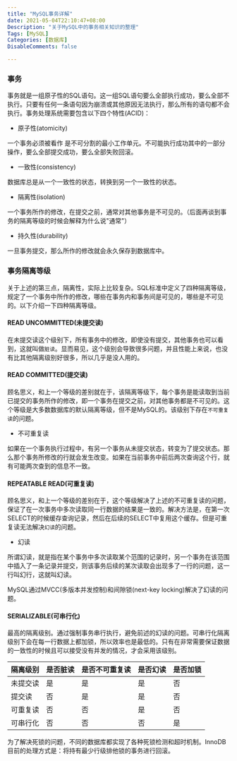 ```yaml
---
title: "MySQL事务详解"
date: 2021-05-04T22:10:47+08:00
Description: "关于MySQL中的事务相关知识的整理"
Tags: [MySQL]
Categories: [数据库]
DisableComments: false

---
```


### 事务

事务就是一组原子性的SQL语句。这一组SQL语句要么全部执行成功，要么全部不执行。只要有任何一条语句因为崩溃或其他原因无法执行，那么所有的语句都不会执行。事务处理系统需要包含以下四个特性(ACID)：

- 原子性(atomicity)

一个事务必须被看作 是不可分割的最小工作单元。不可能执行成功其中的一部分操作，要么全部提交成功，要么全部失败回滚。

- 一致性(consistency)

数据库总是从一个一致性的状态，转换到另一个一致性的状态。

- 隔离性(isolation)

一个事务所作的修改，在提交之前，通常对其他事务是不可见的。（后面再谈到事务的隔离等级的时候会解释为什么说"通常"）

- 持久性(durability)

一旦事务提交，那么所作的修改就会永久保存到数据库中。



### 事务隔离等级

关于上述的第三点，隔离性，实际上比较复杂。SQL标准中定义了四种隔离等级，规定了一个事务中所作的修改，哪些在事务内和事务间是可见的，哪些是不可见的。以下介绍一下四种隔离等级。



#### READ UNCOMMITTED(未提交读)

在未提交读这个级别下，所有事务中的修改，即使没有提交，其他事务也可以看到，这就叫做`脏读`。显而易见，这个级别会导致很多问题，并且性能上来说，也没有比其他隔离级别好很多，所以几乎是没人用的。

#### READ COMMITTED(提交读)

顾名思义，和上一个等级的差别就在于，该隔离等级下，每个事务是能读取到当前已提交的事务所作的修改，即一个事务在提交之前，对其他事务都是不可见的。这个等级是大多数数据库的默认隔离等级，但不是MySQL的。该级别下存在`不可重复读`的问题。

- 不可重复读

如果在一个事务执行过程中，有另一个事务从未提交状态，转变为了提交状态。那么那个事务所修改的行就会发生改变。如果在当前事务中前后两次查询这个行，就有可能两次查到的信息不一致。

#### REPEATABLE READ(可重复读)

顾名思义，和上一个等级的差别在于，这个等级解决了上述的不可重复读的问题，保证了在一次事务中多次读取同一行数据的结果是一致的。解决方法是，在第一次SELECT的时候缓存查询记录，然后在后续的SELECT中复用这个缓存。但是可重复读无法解决`幻读`的问题。

- 幻读

所谓幻读，就是指在某个事务中多次读取某个范围的记录时，另一个事务在该范围中插入了一条记录并提交，则该事务后续的某次读取会出现多了一行的问题，这一行叫幻行，这就叫幻读。



MySQL通过MVCC(多版本并发控制)和间隙锁(next-key locking)解决了幻读的问题。



#### SERIALIZABLE(可串行化)

最高的隔离级别。通过强制事务串行执行，避免前述的幻读的问题。可串行化隔离级别下会在每一行数据上都加锁，所以效率也是最低的。只有在非常需要保证数据的一致性的时候且可以接受没有并发的情况，才会采用该级别。

| 隔离级别 | 是否脏读 | 是否不可重复读 | 是否幻读 | 是否加锁 |
| -------- | -------- | -------------- | -------- | -------- |
| 未提交读 | 是       | 是             | 是       | 否       |
| 提交读   | 否       | 是             | 是       | 否       |
| 可重复读 | 否       | 否             | 是       | 否       |
| 可串行化 | 否       | 否             | 否       | 是       |

为了解决死锁的问题，不同的数据库都实现了各种死锁检测和超时机制。InnoDB目前的处理方式是：将持有最少行级排他锁的事务进行回滚。 



